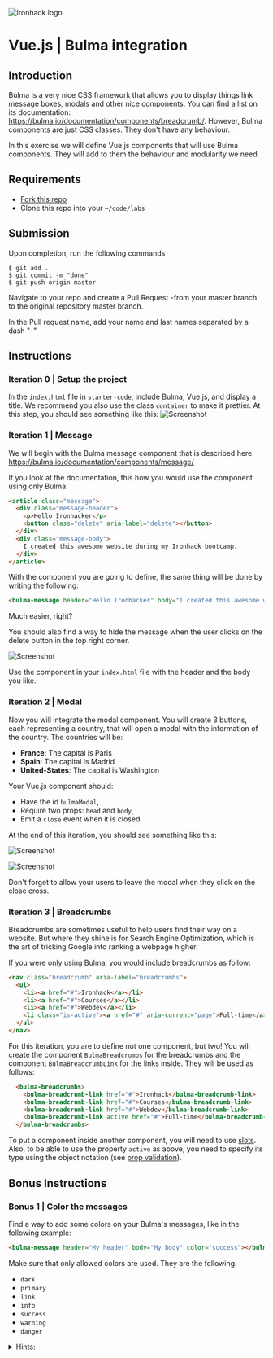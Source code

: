 ![Ironhack logo](https://i.imgur.com/1QgrNNw.png)

# Vue.js | Bulma integration

## Introduction

Bulma is a very nice CSS framework that allows you to display things link message boxes, modals and other nice components. You can find a list on its documentation: https://bulma.io/documentation/components/breadcrumb/.
However, Bulma components are just CSS classes. They don't have any behaviour.

In this exercise we will define Vue.js components that will use Bulma components. They will add to them the behaviour and modularity we need.

## Requirements

- [Fork this repo](https://guides.github.com/activities/forking/)
- Clone this repo into your `~/code/labs`

## Submission

Upon completion, run the following commands
```
$ git add .
$ git commit -m "done"
$ git push origin master
```
Navigate to your repo and create a Pull Request -from your master branch to the original repository master branch.

In the Pull request name, add your name and last names separated by a dash "-"

## Instructions

### Iteration 0 | Setup the project

In the `index.html` file in `starter-code`, include Bulma, Vue.js, and display a title. We recommend you also use the class `container` to make it prettier. At this step, you should see something like this:
![Screenshot](https://i.imgur.com/RyenWlm.png)


### Iteration 1 | Message

We will begin with the Bulma message component that is described here: https://bulma.io/documentation/components/message/

If you look at the documentation, this how you would use the component using only Bulma:

```html
<article class="message">
  <div class="message-header">
    <p>Hello Ironhacker</p>
    <button class="delete" aria-label="delete"></button>
  </div>
  <div class="message-body">
    I created this awesome website during my Ironhack bootcamp.
  </div>
</article>
```

With the component you are going to define, the same thing will be done by writing the following:

```html
<bulma-message header="Hello Ironhacker" body="I created this awesome website during my Ironhack bootcamp."></bulma-message>
```

Much easier, right?

You should also find a way to hide the message when the user clicks on the delete button in the top right corner.

![Screenshot](https://i.imgur.com/oPqwO3z.png)

Use the component in your `index.html` file with the header and the body you like.

### Iteration 2 | Modal

Now you will integrate the modal component. You will create 3 buttons, each representing a country, that will open a modal with the information of the country.
The countries will be:

* **France**: The capital is Paris
* **Spain**: The capital is Madrid
* **United-States**: The capital is Washington

Your Vue.js component should:

* Have the id `bulmaModal`,
* Require two props: `head` and `body`,
* Emit a `close` event when it is closed.

At the end of this iteration, you should see something like this:
 
![Screenshot](https://i.imgur.com/x75EzVz.png)

![Screenshot](https://i.imgur.com/G0mQFxy.png)

Don't forget to allow your users to leave the modal when they click on the close cross.

### Iteration 3 | Breadcrumbs

Breadcrumbs are sometimes useful to help users find their way on a website. But where they shine is for Search Engine Optimization, which is the art of tricking Google into ranking a webpage higher.

If you were only using Bulma, you would include breadcrumbs as follow:

```html
<nav class="breadcrumb" aria-label="breadcrumbs">
  <ul>
    <li><a href="#">Ironhack</a></li>
    <li><a href="#">Courses</a></li>
    <li><a href="#">Webdev</a></li>
    <li class="is-active"><a href="#" aria-current="page">Full-time</a></li>
  </ul>
</nav>
```

For this iteration, you are to define not one component, but two! You will create the component `BulmaBreadcrumbs` for the breadcrumbs and the component `BulmaBreadcrumbLink` for the links inside. They will be used as follows:

```html
  <bulma-breadcrumbs>
    <bulma-breadcrumb-link href="#">Ironhack</bulma-breadcrumb-link>
    <bulma-breadcrumb-link href="#">Courses</bulma-breadcrumb-link>
    <bulma-breadcrumb-link href="#">Webdev</bulma-breadcrumb-link>
    <bulma-breadcrumb-link active href="#">Full-time</bulma-breadcrumb-link>
  </bulma-breadcrumbs>
```

To put a component inside another component, you will need to use [slots](https://vuejs.org/v2/guide/components.html#Content-Distribution-with-Slots).
Also, to be able to use the property `active` as above, you need to specify its type using the object notation (see [prop validation](https://vuejs.org/v2/guide/components.html#Prop-Validation)).

## Bonus Instructions

### Bonus 1 | Color the messages

Find a way to add some colors on your Bulma's messages, like in the following example:

```html
<bulma-message header="My header" body="My body" color="success"></bulma-message>
```

Make sure that only allowed colors are used. They are the following:

- `dark`
- `primary`
- `link`
- `info`
- `success`
- `warning`
- `danger`

<details>
 <summary>Hints:</summary>
<p>
You will need to use the array notation for [class bindings](https://vuejs.org/v2/guide/class-and-style.html) and a validator for [prop validation](https://vuejs.org/v2/guide/components.html#Prop-Validation).
</p>
</details>
